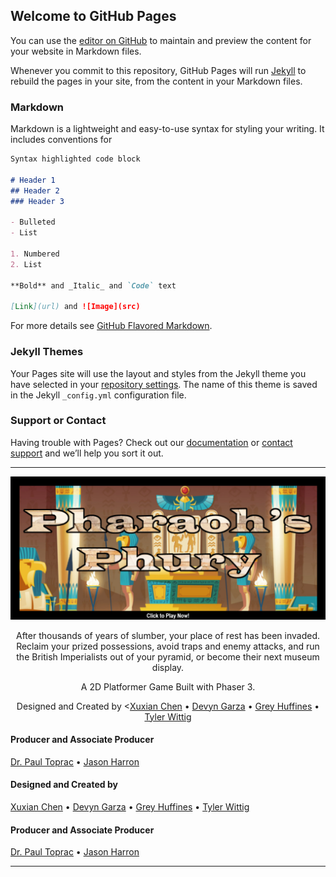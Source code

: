 ## Welcome to GitHub Pages

You can use the [editor on GitHub](https://github.com/twit96/twit96.github.io/edit/master/index.md) to maintain and preview the content for your website in Markdown files.

Whenever you commit to this repository, GitHub Pages will run [Jekyll](https://jekyllrb.com/) to rebuild the pages in your site, from the content in your Markdown files.

### Markdown

Markdown is a lightweight and easy-to-use syntax for styling your writing. It includes conventions for

```markdown
Syntax highlighted code block

# Header 1
## Header 2
### Header 3

- Bulleted
- List

1. Numbered
2. List

**Bold** and _Italic_ and `Code` text

[Link](url) and ![Image](src)
```

For more details see [GitHub Flavored Markdown](https://guides.github.com/features/mastering-markdown/).

### Jekyll Themes

Your Pages site will use the layout and styles from the Jekyll theme you have selected in your [repository settings](https://github.com/twit96/twit96.github.io/settings). The name of this theme is saved in the Jekyll `_config.yml` configuration file.

### Support or Contact

Having trouble with Pages? Check out our [documentation](https://help.github.com/categories/github-pages-basics/) or [contact support](https://github.com/contact) and we’ll help you sort it out.  

---  

[![Pharaoh's Phury - a Phaser 3 Game](/images/titleCropped-Text.png)](https://twit96.github.io/PharaohsPhury_Phaser3/)

<p align="center">
  After thousands of years of slumber, your place of rest has been invaded. Reclaim your prized possessions, avoid traps and enemy attacks, and run the British Imperialists out of your pyramid, or become their next museum display.
</p>

<p align="center">
  A 2D Platformer Game Built with Phaser 3.
</p>

<p align="center">
  Designed and Created by
  <<a href="https://www.linkedin.com/in/xuxian-chen-81b648b5/" target="_blank">Xuxian Chen</a>
  • 
  <a href="https://www.linkedin.com/in/devyn-garza-858541160/" target="_blank">Devyn Garza</a>
  • 
  <a href="https://www.linkedin.com/in/grey-huffines-45364a137/" target="_blank">Grey Huffines</a>
  • 
  <a href="https://www.linkedin.com/in/tylerwittig/" target="_blank">Tyler Wittig</a>
  
  #### Producer and Associate Producer  

  <a href="https://www.linkedin.com/in/paultoprac/" target="_blank">Dr. Paul Toprac</a> 
  • 
  <a href="https://www.linkedin.com/in/jason-harron-a5ba06b/" target="_blank">Jason Harron</a>
</p>



#### Designed and Created by  

<a href="https://www.linkedin.com/in/xuxian-chen-81b648b5/" target="_blank">Xuxian Chen</a>
• 
<a href="https://www.linkedin.com/in/devyn-garza-858541160/" target="_blank">Devyn Garza</a>
• 
<a href="https://www.linkedin.com/in/grey-huffines-45364a137/" target="_blank">Grey Huffines</a>
• 
<a href="https://www.linkedin.com/in/tylerwittig/" target="_blank">Tyler Wittig</a>

#### Producer and Associate Producer  

<a href="https://www.linkedin.com/in/paultoprac/" target="_blank">Dr. Paul Toprac</a> 
• 
<a href="https://www.linkedin.com/in/jason-harron-a5ba06b/" target="_blank">Jason Harron</a>

---
